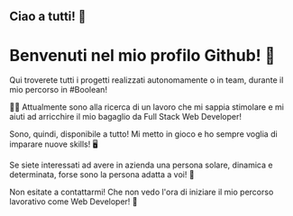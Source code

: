 ## Ciao a tutti! 👋
# Benvenuti nel mio profilo Github! 🥰

Qui troverete tutti i progetti realizzati autonomamente o in team, durante il mio percorso in #Boolean!

🙋‍♀️ Attualmente sono alla ricerca di un lavoro che mi sappia stimolare e mi aiuti ad arricchire il mio bagaglio da Full Stack Web Developer! 

Sono, quindi, disponibile a tutto! Mi metto in gioco e ho sempre voglia di imparare nuove skills! 🖥

Se siete interessati ad avere in azienda una persona solare, dinamica e determinata, forse sono la persona adatta a voi! 🤗   

Non esitate a contattarmi! Che non vedo l'ora di iniziare il mio percorso lavorativo come Web Developer! 🚀

<!--
**rachelpatrocinio/rachelpatrocinio** is a ✨ _special_ ✨ repository because its `README.md` (this file) appears on your GitHub profile.

Here are some ideas to get you started:

- 🔭 I’m currently working on ...
- 🌱 I’m currently learning ...
- 👯 I’m looking to collaborate on ...
- 🤔 I’m looking for help with ...
- 💬 Ask me about ...
- 📫 How to reach me: ...
- 😄 Pronouns: ...
- ⚡ Fun fact: ...
-->

